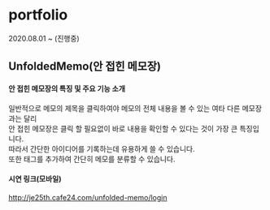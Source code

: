 # portfolio
2020.08.01 ~ (진행중)

## UnfoldedMemo(안 접힌 메모장)

#### 안 접힌 메모장의 특징 및 주요 기능 소개
일반적으로 메모의 제목을 클릭하여야 메모의 전체 내용을 볼 수 있는 여타 다른 메모장과는 달리  
안 접힌 메모장은 클릭 할 필요없이 바로 내용을 확인할 수 있다는 것이 가장 큰 특징입니다.  
따라서 간단한 아이디어를 기록하는데 유용하게 쓸 수 있습니다.  
또한 태그를 추가하여 간단히 메모를 분류할 수 있습니다. 

#### 시연 링크(모바일)
http://je25th.cafe24.com/unfolded-memo/login
